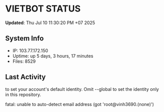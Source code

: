 # VIETBOT STATUS
**Updated**: Thu Jul 10 11:30:20 PM +07 2025

## System Info
- IP: 103.77.172.150
- Uptime: up 5 days, 3 hours, 17 minutes
- Files: 8529

## Last Activity

to set your account's default identity.
Omit --global to set the identity only in this repository.

fatal: unable to auto-detect email address (got 'root@vinh3690.(none)')
